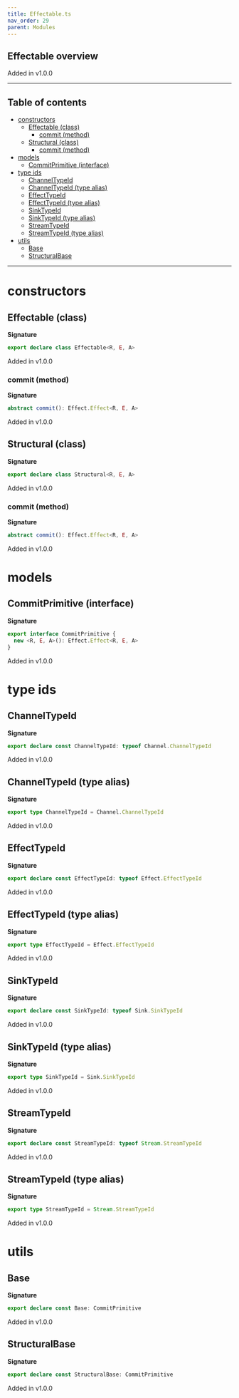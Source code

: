 ```yaml
---
title: Effectable.ts
nav_order: 29
parent: Modules
---
```


## Effectable overview

Added in v1.0.0

---

<h2 class="text-delta">Table of contents</h2>

- [constructors](#constructors)
  - [Effectable (class)](#effectable-class)
    - [commit (method)](#commit-method)
  - [Structural (class)](#structural-class)
    - [commit (method)](#commit-method-1)
- [models](#models)
  - [CommitPrimitive (interface)](#commitprimitive-interface)
- [type ids](#type-ids)
  - [ChannelTypeId](#channeltypeid)
  - [ChannelTypeId (type alias)](#channeltypeid-type-alias)
  - [EffectTypeId](#effecttypeid)
  - [EffectTypeId (type alias)](#effecttypeid-type-alias)
  - [SinkTypeId](#sinktypeid)
  - [SinkTypeId (type alias)](#sinktypeid-type-alias)
  - [StreamTypeId](#streamtypeid)
  - [StreamTypeId (type alias)](#streamtypeid-type-alias)
- [utils](#utils)
  - [Base](#base)
  - [StructuralBase](#structuralbase)

---

# constructors

## Effectable (class)

**Signature**

```ts
export declare class Effectable<R, E, A>
```

Added in v1.0.0

### commit (method)

**Signature**

```ts
abstract commit(): Effect.Effect<R, E, A>
```

Added in v1.0.0

## Structural (class)

**Signature**

```ts
export declare class Structural<R, E, A>
```

Added in v1.0.0

### commit (method)

**Signature**

```ts
abstract commit(): Effect.Effect<R, E, A>
```

Added in v1.0.0

# models

## CommitPrimitive (interface)

**Signature**

```ts
export interface CommitPrimitive {
  new <R, E, A>(): Effect.Effect<R, E, A>
}
```

Added in v1.0.0

# type ids

## ChannelTypeId

**Signature**

```ts
export declare const ChannelTypeId: typeof Channel.ChannelTypeId
```

Added in v1.0.0

## ChannelTypeId (type alias)

**Signature**

```ts
export type ChannelTypeId = Channel.ChannelTypeId
```

Added in v1.0.0

## EffectTypeId

**Signature**

```ts
export declare const EffectTypeId: typeof Effect.EffectTypeId
```

Added in v1.0.0

## EffectTypeId (type alias)

**Signature**

```ts
export type EffectTypeId = Effect.EffectTypeId
```

Added in v1.0.0

## SinkTypeId

**Signature**

```ts
export declare const SinkTypeId: typeof Sink.SinkTypeId
```

Added in v1.0.0

## SinkTypeId (type alias)

**Signature**

```ts
export type SinkTypeId = Sink.SinkTypeId
```

Added in v1.0.0

## StreamTypeId

**Signature**

```ts
export declare const StreamTypeId: typeof Stream.StreamTypeId
```

Added in v1.0.0

## StreamTypeId (type alias)

**Signature**

```ts
export type StreamTypeId = Stream.StreamTypeId
```

Added in v1.0.0

# utils

## Base

**Signature**

```ts
export declare const Base: CommitPrimitive
```

Added in v1.0.0

## StructuralBase

**Signature**

```ts
export declare const StructuralBase: CommitPrimitive
```

Added in v1.0.0
